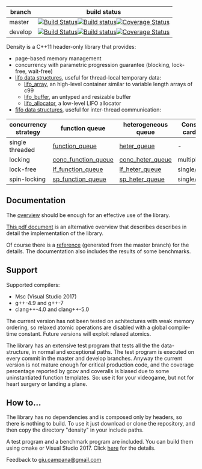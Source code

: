 
branch          |build status
--------------- |------------------
master|[![Build Status](https://travis-ci.org/giucamp/density.svg?branch=master)](https://travis-ci.org/giucamp/density)[![Build status](https://ci.appveyor.com/api/projects/status/td8xk69gswc6vuct/branch/master?svg=true)](https://ci.appveyor.com/project/GiuseppeCampana/density/branch/master)[![Coverage Status](https://coveralls.io/repos/github/giucamp/density/badge.svg?branch=master)](https://coveralls.io/github/giucamp/density?branch=master)
develop|[![Build Status](https://travis-ci.org/giucamp/density.svg?branch=develop)](https://travis-ci.org/giucamp/density)[![Build status](https://ci.appveyor.com/api/projects/status/td8xk69gswc6vuct/branch/develop?svg=true)](https://ci.appveyor.com/project/GiuseppeCampana/density/branch/develop)[![Coverage Status](https://coveralls.io/repos/github/giucamp/density/badge.svg?branch=develop)](https://coveralls.io/github/giucamp/density?branch=develop)

Density is a C++11 header-only library that provides:

- page-based memory management
- concurrency with parametric progression guarantee (blocking, lock-free, wait-free)
- [lifo data structures](http://giucamp.github.io/density/doc/html/index.html#lifo), useful for thread-local temporary data:
  - [lifo_array](http://giucamp.github.io/density/doc/html/classdensity_1_1lifo__array.html), an high-level container similar to variable length arrays of c99
  - [lifo_buffer](http://giucamp.github.io/density/doc/html/classdensity_1_1lifo__buffer.html), an untyped and resizable buffer 
  - [lifo_allocator](http://giucamp.github.io/density/doc/html/classdensity_1_1lifo__allocator.html), a low-level LIFO allocator
- [fifo data structures](http://giucamp.github.io/density/doc/html/index.html#queues), useful for inter-thread communication:

concurrency strategy|function queue|heterogeneous queue|Consumers cardinality|Producers cardinality
--------------- |------------------ |--------------------|--------------------|--------------------
single threaded   |[function_queue](http://giucamp.github.io/density/doc/html/classdensity_1_1function__queue.html)      |[heter_queue](http://giucamp.github.io/density/doc/html/classdensity_1_1heter__queue.html)| - | -
locking         |[conc_function_queue](http://giucamp.github.io/density/doc/html/classdensity_1_1conc__function__queue.html) |[conc_heter_queue](http://giucamp.github.io/density/doc/html/classdensity_1_1conc__heter__queue.html)|multiple|multiple
lock-free       |[lf_function_queue](http://giucamp.github.io/density/doc/html/classdensity_1_1lf__function__queue.html) |[lf_heter_queue](http://giucamp.github.io/density/doc/html/classdensity_1_1lf__heter__queue.html)|single/multiple|single/multiple
spin-locking    |[sp_function_queue](http://giucamp.github.io/density/doc/html/classdensity_1_1sp__function__queue.html) |[sp_heter_queue](http://giucamp.github.io/density/doc/html/classdensity_1_1sp__heter__queue.html)|single/multiple|single/multiple

## Documentation
The [overview](http://giucamp.github.io/density/doc/html/index.html) should be enough for an effective use of the library. 

[This pdf document](http://giucamp.github.io/density/doc/html/implementation.pdf) is an alternative overview that describes describes in detail the implementation of the library.

Of course there is a [reference](http://giucamp.github.io/density/doc/html/annotated.html) (generated from the master branch) for the details. The documentation also includes the results of some benchmarks.  

## Support
Supported compilers:
- Msc (Visual Studio 2017)
- g++-4.9 and g++-7
- clang++-4.0 and clang++-5.0

The current version has not been tested on achitectures with weak memory ordering, so relaxed atomic operations are disabled with a global compile-time constant. Future versions will exploit relaxed atomics. 

The library has an extensive test program that tests all the the data-structure, in normal and exceptional paths. The test program is executed on every commit in the master and develop branches. Anyway the current version is not mature enough for critical production code, and the coverage percentage reported by gcov and coveralls is biased due to some uninstantiated function templates. So: use it for your videogame, but not for heart surgery or landing a plane.

## How to...
The library has no dependencies and is composed only by headers, so there is nothing to build. To use it just download or clone the repository, and then copy the directory "density" in your include paths.

A test program and a benchmark program are included. You can build them using cmake or Visual Studio 2017. Click [here](http://giucamp.github.io/density/doc/html/test_bench.html) for the details.

Feedback to <a href="mailto:giu.campana@gmail.com">giu.campana@gmail.com</a>

